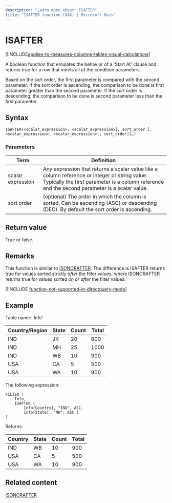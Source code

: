 ```yaml
---
description: "Learn more about: ISAFTER"
title: "ISAFTER function (DAX) | Microsoft Docs"
---
```

# ISAFTER

[!INCLUDE[applies-to-measures-columns-tables-visual-calculations](includes/applies-to-measures-columns-tables-visual-calculations.md)]
  
A boolean function that emulates the behavior of a 'Start At' clause and returns true for a row that meets all of the condition parameters.  
  
Based on the sort order, the first parameter is compared with the second parameter. If the sort order is ascending, the comparison to be done is first parameter greater than the second parameter. If the sort order is descending, the comparison to be done is second parameter less than the first parameter.  
  
## Syntax  
  
```DAX  
ISAFTER(<scalar_expression>, <scalar_expression>[, sort_order [, <scalar_expression>, <scalar_expression>[, sort_order]]…)  
```
  
### Parameters  
  
|Term|Definition|  
|--------|--------------|  
|scalar expression|Any expression that returns a scalar value like a column reference or integer or string value. Typically the first parameter is a column reference and the second parameter is a scalar value.|  
|sort order|(optional) The order in which the column is sorted. Can be ascending (ASC) or descending (DEC). By default the sort order is ascending.|  
  
## Return value

True or false.  

## Remarks

This function is similar to [ISONORAFTER](isonorafter-function-dax.md). The difference is ISAFTER returns true for values sorted strictly *after* the filter values, where ISONORAFTER returns true for values sorted *on or after* the filter values.

[!INCLUDE [function-not-supported-in-directquery-mode](includes/function-not-supported-in-directquery-mode.md)]

## Example

Table name: 'Info'  
  
|Country/Region|State|Count|Total|  
|-----------|---------|---------|---------|  
|IND|JK|20|800|  
|IND|MH|25|1000|  
|IND|WB|10|900|  
|USA|CA|5|500|  
|USA|WA|10|900|  

The following expression:

```dax
FILTER (
    Info,
    ISAFTER (
        Info[Country], "IND", ASC,
        Info[State], "MH", ASC )
)
```

Returns:

|Country|State|Count|Total|  
|-----------|---------|---------|---------|  
|IND|WB|10|900|  
|USA|CA|5|500|  
|USA|WA|10|900|  

## Related content

[ISONORAFTER](isonorafter-function-dax.md)
